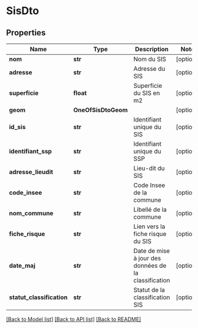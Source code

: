 # SisDto

## Properties
Name | Type | Description | Notes
------------ | ------------- | ------------- | -------------
**nom** | **str** | Nom du SIS | [optional] 
**adresse** | **str** | Adresse du SIS | [optional] 
**superficie** | **float** | Superficie du SIS en m2 | [optional] 
**geom** | **OneOfSisDtoGeom** |  | [optional] 
**id_sis** | **str** | Identifiant unique du SIS | [optional] 
**identifiant_ssp** | **str** | Identifiant unique du SSP | [optional] 
**adresse_lieudit** | **str** | Lieu-dit du SIS | [optional] 
**code_insee** | **str** | Code Insee de la commune | [optional] 
**nom_commune** | **str** | Libellé de la commune | [optional] 
**fiche_risque** | **str** | Lien vers la fiche risque du SIS | [optional] 
**date_maj** | **str** | Date de mise à jour des données de la classification | [optional] 
**statut_classification** | **str** | Statut de la classification SIS | [optional] 

[[Back to Model list]](../README.md#documentation-for-models) [[Back to API list]](../README.md#documentation-for-api-endpoints) [[Back to README]](../README.md)

